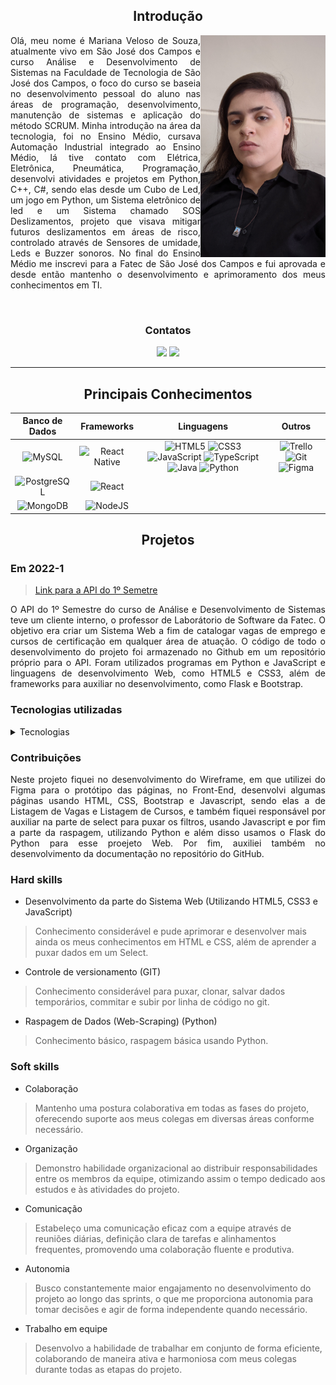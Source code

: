 <Div align="center" >

## Introdução

</Div>

<Div align="justify" >

<img align="right" src="imagens/perfil.jpg" alt="Foto" width="200"/>

Olá, meu nome é Mariana Veloso de Souza, atualmente vivo em São José dos Campos e curso Análise e Desenvolvimento de Sistemas na Faculdade de Tecnologia de São José dos Campos, o foco do curso se baseia no desenvolvimento pessoal do aluno nas áreas de programação, desenvolvimento, manutenção de sistemas e aplicação do método SCRUM. Minha introdução na área da tecnologia, foi no Ensino Médio, cursava Automação Industrial integrado ao Ensino Médio, lá tive contato com Elétrica, Eletrônica, Pneumática, Programação, desenvolvi atividades e projetos em Python, C++, C#, sendo elas desde um Cubo de Led, um jogo em Python, um Sistema eletrônico de led e um Sistema chamado SOS Deslizamentos, projeto que visava mitigar futuros deslizamentos em áreas de risco, controlado através de Sensores de umidade, Leds e Buzzer sonoros. No final do Ensino Médio me inscrevi para a Fatec de São José dos Campos e fui aprovada e desde então mantenho o desenvolvimento e aprimoramento dos meus conhecimentos em TI.
</Div>

<Div align="center" >

<br>

### Contatos

  <a href= "https://www.linkedin.com/in/mariana-veloso-de-souza/" target="_blank"><img src="https://img.shields.io/badge/-LinkedIn-%230077B5?style=for-the-badge&logo=linkedin&logoColor=white" target="_blank"></a> 
  <a href = "https://github.com/Marih2210" target="_blank"><img src="https://img.shields.io/badge/github-%23121011.svg?style=for-the-badge&logo=github&logoColor=white" target="_blank"></a>

<hr />  

## Principais Conhecimentos

 
| Banco de Dados                                              | Frameworks                                                                                                     | Linguagens                                                                                                                                       | Outros                                              |
| :---------------------------------------------------------: | :------------------------------------------------------------------------------------------------------------: | :----------------------------------------------------------------------------------------------------------------------------------------------: | :-------------------------------------------------: |
| ![MySQL](https://img.shields.io/badge/mysql-%2300f.svg?style=for-the-badge&logo=mysql&logoColor=white)            | ![React Native](https://img.shields.io/badge/react_native-%2320232a.svg?style=for-the-badge&logo=react&logoColor=%2361DAFB)                                              | ![HTML5](https://img.shields.io/badge/html5-%23E34F26.svg?style=for-the-badge&logo=html5&logoColor=white) ![CSS3](https://img.shields.io/badge/css3-%231572B6.svg?style=for-the-badge&logo=css3&logoColor=white) ![JavaScript](https://img.shields.io/badge/javascript-%23323330.svg?style=for-the-badge&logo=javascript&logoColor=%23F7DF1E) ![TypeScript](https://img.shields.io/badge/typescript-%23007ACC.svg?style=for-the-badge&logo=typescript&logoColor=white) ![Java](https://img.shields.io/badge/Java-ED8B00?style=for-the-badge&logo=openjdk&logoColor=white) ![Python](https://img.shields.io/badge/python-3670A0?style=for-the-badge&logo=python&logoColor=ffdd54)   | ![Trello](https://img.shields.io/badge/Trello-%23026AA7.svg?style=for-the-badge&logo=Trello&logoColor=white) ![Git](https://img.shields.io/badge/git-%23F05033.svg?style=for-the-badge&logo=git&logoColor=white) ![Figma](https://img.shields.io/badge/figma-%23F24E1E.svg?style=for-the-badge&logo=figma&logoColor=white) |
| ![PostgreSQL](https://img.shields.io/badge/postgresql-4169e1?style=for-the-badge&logo=postgresql&logoColor=white) | ![React](https://img.shields.io/badge/react-%2320232a.svg?style=for-the-badge&logo=react&logoColor=%2361DAFB)                                                              |                                                                                                                                                  |                                                     |
| ![MongoDB](https://img.shields.io/badge/react_native-%2320232a.svg?style=for-the-badge&logo=react&logoColor=%2361DAFB)  | ![NodeJS](https://img.shields.io/badge/node.js-6DA55F?style=for-the-badge&logo=node.js&logoColor=white)                                                                  |                                                                                                                                                  |                                                     |

## Projetos

</Div>

### Em 2022-1

<Div align="justify" >

> [Link para a API do 1º Semetre](https://github.com/LittleTech10/API--1-ADS)

O API do 1º Semestre do curso de Análise e Desenvolvimento de Sistemas teve um cliente interno, o professor de Laborátorio de Software da Fatec. O objetivo era criar um Sistema Web a fim de catalogar vagas de emprego e cursos de certificação em qualquer área de atuação. O código de todo o desenvolvimento do projeto foi armazenado no Github em um repositório próprio para o API. Foram utilizados programas em Python e JavaScript e linguagens de desenvolvimento Web, como HTML5 e CSS3, além de frameworks para auxiliar no desenvolvimento, como Flask e Bootstrap.

</Div>

### Tecnologias utilizadas

 <details><summary>Tecnologias</summary>
   
  <img width="50 rem" src="https://cdn.jsdelivr.net/gh/devicons/devicon/icons/figma/figma-original.svg"/>Figma 
  > Utilizado para desenvolver o protótipo apresentado ao cliente.
  
  <img width="50 rem" src="https://cdn.jsdelivr.net/gh/devicons/devicon/icons/vscode/vscode-original.svg"/> VScode 
  > Utilizado para o desenvolvimento do código de todo o projeto.

  <img width="50 rem" src="https://cdn.jsdelivr.net/gh/devicons/devicon/icons/html5/html5-original.svg"/> HTML 
  > Utilizamos HTML em nosso projeto para a criação da estrutura do catálogo de vagas.

  <img width="50 rem" src="https://cdn.jsdelivr.net/gh/devicons/devicon/icons/css3/css3-original.svg"/> CSS 
  > Utilizamos o CSS para estilizar, assim melhorando a apresentação visual de nossas páginas criadas com HTML. Com o CSS, conseguimos controlar cores, fontes e layout.
  
  <img width="50 rem" src="https://cdn.jsdelivr.net/gh/devicons/devicon/icons/git/git-original.svg"/> Git 
  > Utilizamos o Git devido à sua capacidade de gerenciar e controlar as versões do código-fonte de forma eficiente, possibilitando colaboração, rastreamento de alterações, tornando o desenvolvimento mais organizado e confiável.

  <img width="50 rem" src="https://cdn.jsdelivr.net/gh/devicons/devicon/icons/github/github-original.svg"/> Github 
  > Utilizamos o GitHub para a hospedagem do código-fonte, facilitando o trabalho em equipe, oferecendo controle de versão eficiente e permitindo o gerenciamento dos colaboradores.

  <img width="50 rem" src="https://cdn.jsdelivr.net/gh/devicons/devicon/icons/python/python-original.svg"/> Python 
  > Utilizamos o Python para a raspagem de dados (Web-Scraping) das vagas de emprego e dos cursos pela internet, como por exemplo o Banco Nacional de Empregos.

  <img width="50 rem" src="https://cdn.jsdelivr.net/gh/devicons/devicon/icons/javascript/javascript-original.svg"/> JavaScript 
  > Utilizamos o JavaScript para criar gráficos que mostrassem dados sobre as vagas catalogadas em nosso site.
 </details>
 

### Contribuições

<Div align="justify" >

Neste projeto fiquei no desenvolvimento do Wireframe, em que utilizei do Figma para o protótipo das páginas, no Front-End, desenvolvi algumas páginas usando HTML, CSS, Bootstrap e Javascript, sendo elas a de Listagem de Vagas e Listagem de Cursos, e também fiquei responsável por auxiliar na parte de select para puxar os filtros, usando Javascript e por fim a parte da raspagem, utilizando Python e além disso usamos o Flask do Python para esse proejeto Web. Por fim, auxiliei também no desenvolvimento da documentação no repositório do GitHub.

</Div>

### Hard skills

* Desenvolvimento da parte do Sistema Web (Utilizando HTML5, CSS3 e JavaScript)
> Conhecimento considerável e pude aprimorar e desenvolver mais ainda os meus conhecimentos em HTML e CSS, além de aprender a puxar dados em um Select.

* Controle de versionamento (GIT)  
> Conhecimento considerável para puxar, clonar, salvar dados temporários, commitar e subir por linha de código no git.

* Raspagem de Dados (Web-Scraping) (Python)  
> Conhecimento básico, raspagem básica usando Python.

### Soft skills

* Colaboração
> Mantenho uma postura colaborativa em todas as fases do projeto, oferecendo suporte aos meus colegas em diversas áreas conforme necessário.

* Organização 
> Demonstro habilidade organizacional ao distribuir responsabilidades entre os membros da equipe, otimizando assim o tempo dedicado aos estudos e às atividades do projeto.

* Comunicação 
> Estabeleço uma comunicação eficaz com a equipe através de reuniões diárias, definição clara de tarefas e alinhamentos frequentes, promovendo uma colaboração fluente e produtiva.
 
* Autonomia
> Busco constantemente maior engajamento no desenvolvimento do projeto ao longo das sprints, o que me proporciona autonomia para tomar decisões e agir de forma independente quando necessário.

* Trabalho em equipe
> Desenvolvo a habilidade de trabalhar em conjunto de forma eficiente, colaborando de maneira ativa e harmoniosa com meus colegas durante todas as etapas do projeto.

